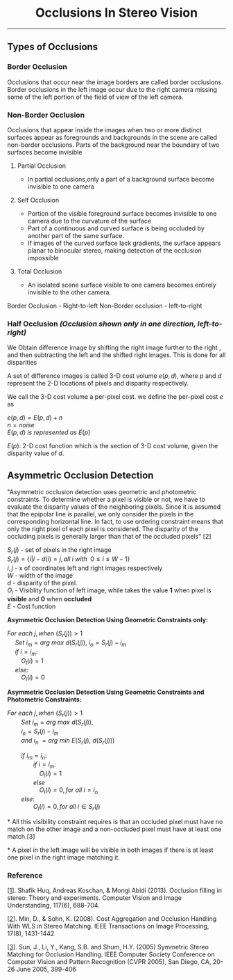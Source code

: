 # <center>Occlusions In Stereo Vision</center>
***
## Types of Occlusions 
### Border Occlusion
Occlusions that occur near the image borders are called border occlusions. Border occlusions in the left image occur due to the right camera missing some of the left portion of the field of view of the left camera.

### Non-Border Occlusion
Occlusions that appear inside the images when two or more distinct surfaces appear as foregrounds and backgrounds in the scene are called non-border occlusions. Parts of the background near the boundary of two surfaces become invisible

1) Partial Occlusion
    * In partial occlusions,only a part of a background surface become invisible to one camera

2) Self Occlusion
    * Portion of the visible foreground surface becomes invisible to one camera due to the curvature of the surface
    * Part of a continuous and curved surface is being occluded by another part of the same surface. 
    * If images of the curved surface lack gradients, the surface appears planar to binocular stereo, making detection of the occlusion impossible
3) Total Occlusion
    * An isolated scene surface visible to one camera becomes entirely invisible to the other camera.

Border Occlusion - Right-to-left 
Non-Border occlusion - left-to-right  

  
### Half Occlusion _(Occlusion shown only in one direction, left-to-right)_


We Obtain difference image by shifting the right image further to the right , and then subtracting the left
and the shifted right images. This is done for all disparities

A set of difference images is called 3-D cost volume $`e(p,d)`$,
where $p$ and $d$ represent the 2-D locations of pixels and disparity respectively.

We call the 3-D cost volume a per-pixel cost.
we define the per-pixel cost $e$ as 

  $`e(p,d) = E(p,d) + n `$  
  $`n = noise `$  
  $`E(p,d)\ is\ represented\ as\ E(p) `$

$E(p) :$  2-D cost function which is the section of 3-D cost volume, given the disparity value
of $d$.

## Asymmetric Occlusion Detection

"Asymmetric occlusion detection uses geometric and photometric constraints. To determine whether a pixel is visible or not, we have to evaluate the disparity values of the neighboring pixels. Since it is assumed that the epipolar line is parallel, we only consider the pixels in the corresponding horizontal line. In fact, to use ordering constraint means that only the right pixel of each pixel is considered. The disparity of the occluding pixels is generally larger than that of the occluded pixels" [2]

$` S_r(j) `$ - set of pixels in the right image  
$` S_r(j) = \{ i|i-d(i) = j, all\ i\ with\;\ 0 \le i \le W-1\}`$  
$`i, j`$ - x of coordinates left and right images respectively  
$W$ - width of the image  
$d$ - disparity of the pixel.  
$O_l$ - Visiblity function of left image, while takes the value __1__ when pixel is __visible__ and __0__ when __occluded__   
$E$ - Cost function  

**Asymmetric Occlusion Detection Using Geometric Constraints only:**  
  
$For\ each\ j, when \ (S_r(j))>1$  
&emsp; $Set\ i_m = arg\ max\ d(S_r(j)),\ i_o = S_r(j)-i_m$  
&emsp; $if\ i=i_m :$  
&emsp;&emsp; $O_l(i)=1$    
&emsp; $else:$  
&emsp;&emsp; $O_l(i)=0$  

**Asymmetric Occlusion Detection Using Geometric Constraints and Photometric Constraints:** 
  
$For\ each\ j, when \  (S_r(j))>1$  
&emsp;&emsp; $Set\ i_m = arg\ max\ d(S_r(j)),$  
&emsp;&emsp; $i_o = S_r(j)-i_m$  
&emsp;&emsp; $and \  i_n\ = arg\ min\ E(S_r(j),\ d(S_r(j)))$  

&emsp;&emsp; $if\ i_m=i_n :$  
&emsp;&emsp;&emsp;&emsp; $if\ i=i_m:$  
&emsp;&emsp;&emsp;&emsp;&emsp; $O_l(i)=1$  
&emsp;&emsp;&emsp;&emsp; $else$  
&emsp;&emsp;&emsp;&emsp;&emsp; $O_l(i)=0, for\ all\ i=i_o$  
&emsp;&emsp; $else:$  
&emsp;&emsp;&emsp;&emsp; $O_l(i)=0, for\ all\ i\in S_r(j)$  

\* All this visibility constraint requires is that an occluded pixel must have no
match on the other image and a non-occluded pixel must
have at least one match.[3]

\* A pixel in the left image will be visible in both images if there is at least one pixel in the right image matching it.

### Reference
[[1](https://www.sciencedirect.com/science/article/pii/S1077314213000155/pdfft?md5=06763e0bbc813b9c7021726b6b836c2a&pid=1-s2.0-S1077314213000155-main.pdf)]. Shafik Huq, Andreas Koschan, & Mongi Abidi (2013). Occlusion filling in stereo: Theory and experiments. Computer Vision and Image Understanding, 117(6), 688-704.

[[2](https://ieeexplore.ieee.org/stamp/stamp.jsp?tp=&arnumber=4544568)]. Min, D., & Sohn, K. (2008). Cost Aggregation and Occlusion Handling With WLS in Stereo Matching. IEEE Transactions on Image Processing, 17(8), 1431-1442

[[3](https://www.microsoft.com/en-us/research/wp-content/uploads/2016/02/symmetricstereo_cvpr05.pdf)]. Sun, J., Li, Y., Kang, S.B. and Shum, H.Y. (2005) Symmetric Stereo Matching for Occlusion Handling. IEEE Computer Society Conference on Computer Vision and Pattern Recognition (CVPR 2005), San Diego, CA, 20-26 June 2005, 399-406
